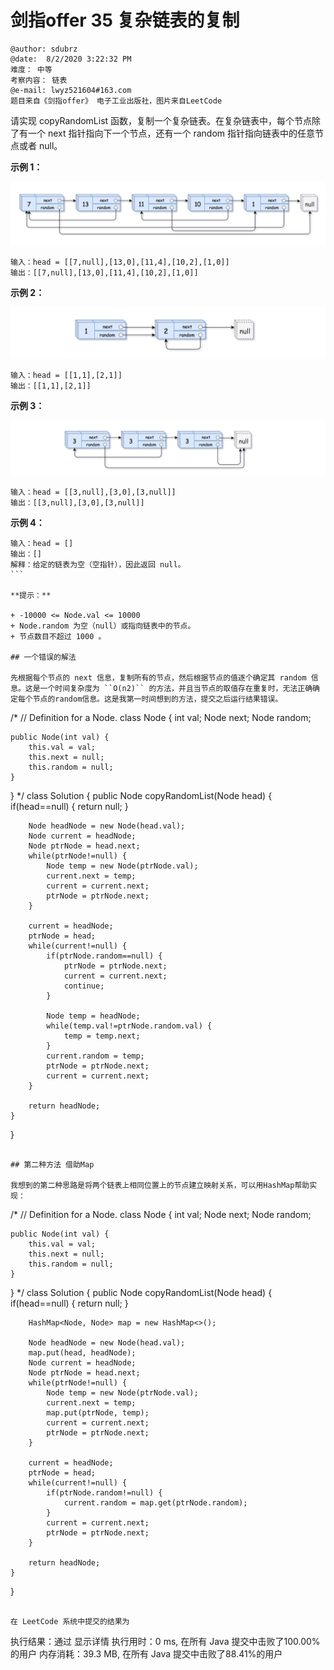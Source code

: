 # 剑指offer 35 复杂链表的复制

```
@author: sdubrz
@date:  8/2/2020 3:22:32 PM   
难度： 中等
考察内容： 链表
@e-mail: lwyz521604#163.com
题目来自《剑指offer》 电子工业出版社，图片来自LeetCode
```

请实现 copyRandomList 函数，复制一个复杂链表。在复杂链表中，每个节点除了有一个 next 指针指向下一个节点，还有一个 random 指针指向链表中的任意节点或者 null。

**示例 1：**

![](./images/35_1.png)

```
输入：head = [[7,null],[13,0],[11,4],[10,2],[1,0]]
输出：[[7,null],[13,0],[11,4],[10,2],[1,0]]
```

**示例 2：**

![](./images/35_2.png)

```
输入：head = [[1,1],[2,1]]
输出：[[1,1],[2,1]]
```

**示例 3：**

![](./images/35_3.png)

```
输入：head = [[3,null],[3,0],[3,null]]
输出：[[3,null],[3,0],[3,null]]
```

**示例 4：**

```
输入：head = []
输出：[]
解释：给定的链表为空（空指针），因此返回 null。
``` 

**提示：**

+ -10000 <= Node.val <= 10000
+ Node.random 为空（null）或指向链表中的节点。
+ 节点数目不超过 1000 。

## 一个错误的解法

先根据每个节点的 next 信息，复制所有的节点，然后根据节点的值逐个确定其 random 信息。这是一个时间复杂度为 ``O(n2)`` 的方法，并且当节点的取值存在重复时，无法正确确定每个节点的random信息。这是我第一时间想到的方法，提交之后运行结果错误。

```
/*
// Definition for a Node.
class Node {
    int val;
    Node next;
    Node random;

    public Node(int val) {
        this.val = val;
        this.next = null;
        this.random = null;
    }
}
*/
class Solution {
    public Node copyRandomList(Node head) {
        if(head==null) {
        	return null;
        }
        
        Node headNode = new Node(head.val);
        Node current = headNode;
        Node ptrNode = head.next;
        while(ptrNode!=null) {
        	Node temp = new Node(ptrNode.val);
        	current.next = temp;
        	current = current.next;
        	ptrNode = ptrNode.next;
        }
        
        current = headNode;
        ptrNode = head;
        while(current!=null) {
        	if(ptrNode.random==null) {
        		ptrNode = ptrNode.next;
        		current = current.next;
        		continue;
        	}
        	
        	Node temp = headNode;
        	while(temp.val!=ptrNode.random.val) {
        		temp = temp.next;
        	}
        	current.random = temp;
        	ptrNode = ptrNode.next;
        	current = current.next;
        }
        
        return headNode;
    }
}
```

## 第二种方法 借助Map

我想到的第二种思路是将两个链表上相同位置上的节点建立映射关系，可以用HashMap帮助实现：

```
/*
// Definition for a Node.
class Node {
    int val;
    Node next;
    Node random;

    public Node(int val) {
        this.val = val;
        this.next = null;
        this.random = null;
    }
}
*/
class Solution {
    public Node copyRandomList(Node head) {
        if(head==null) {
        	return null;
        }
		
		HashMap<Node, Node> map = new HashMap<>();
		
		Node headNode = new Node(head.val);
		map.put(head, headNode);
		Node current = headNode;
        Node ptrNode = head.next;
        while(ptrNode!=null) {
        	Node temp = new Node(ptrNode.val);
        	current.next = temp;
        	map.put(ptrNode, temp);
        	current = current.next;
        	ptrNode = ptrNode.next;
        }
        
        current = headNode;
        ptrNode = head;
        while(current!=null) {
        	if(ptrNode.random!=null) {
        		current.random = map.get(ptrNode.random);
        	}
        	current = current.next;
        	ptrNode = ptrNode.next;
        }
        
        return headNode;
    }
}
```

在 LeetCode 系统中提交的结果为

```
执行结果：通过 显示详情
执行用时：0 ms, 在所有 Java 提交中击败了100.00%的用户
内存消耗：39.3 MB, 在所有 Java 提交中击败了88.41%的用户
```